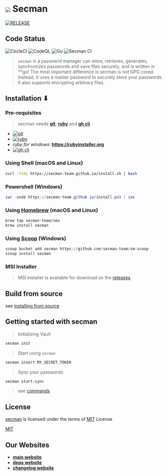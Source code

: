 # [<img src="https://imgs-secman.web.app/logo.png" align="center">][smUrl] **Secman**

[![RELEASE](https://img.shields.io/github/v/release/secman-team/secman?style=for-the-badge)](https://github.com/secman-team/secman/releases/latest)

## Code Status

![CircleCI](https://circleci.com/gh/secman-team/secman.svg?style=svg)
![CodeQL](https://img.shields.io/github/workflow/status/secman-team/secman/CodeQL?color=blue&label=CodeQL%20Build&logo=github&style=for-the-badge)
![Go](https://img.shields.io/github/workflow/status/secman-team/secman/Go%20CI?color=blue&label=Go%20Build&logo=go&style=for-the-badge)
![Secman CI](https://img.shields.io/github/workflow/status/secman-team/secman/Secman%20CI?color=blue&label=Secman%20CI&logo=github-actions&logoColor=white&style=for-the-badge)

> `secman` is a passowrd manager can store, retrieves, generates, synchronizes passwords and save files securely, and is written in **go! The most important difference is secman is not GPG cored. Instead, it uses a master password to securely store your passwords. It also supports encrypting arbitrary files.

## Installation ⬇

### Pre-requisites

> secman needs [**git**](https://git-scm.com), [**ruby**](https://www.ruby-lang.org) and [**gh cli**](https://cli.github.com)

- [![git](https://imgs-secman.web.app/badges/git.svg)](https://git-scm.com)
- [![ruby](https://imgs-secman.web.app/badges/ruby.svg)](https://www.ruby-lang.org/en/)
- _ruby for windows_: **https://rubyinstaller.org**
- [![gh cli](https://imgs-secman.web.app/badges/gh_cli.svg)](https://cli.github.com)

### Using Shell (macOS and Linux)

```bash
curl -fsSL https://secman-team.github.io/install.sh | bash
```

### Powershell (Windows)

```powershell
iwr -useb https://secman-team.github.io/install.ps1 | iex
```

### Using [Homebrew](https://brew.sh) (macOS and Linux)

```bash
brew tap secman-team/smx
brew install secman
```

### Using [Scoop](https://scoop.sh) (Windows)

```powershell
scoop bucket add secman https://github.com/secman-team/sm-scoop
scoop install secman
```

### MSI Installer

> MSI installer is available for download on the [releases](https://github.com/secman-team/secman/releases/latest).

## Build from source

see [installing from source](https://secman.vercel.app/docs/getting_started/installation#installing-from-source)

## Getting started with secman

> Initializing Vault

```bash
secman init
```

> Start using `secman`

```bash
secman insert MY_SECRET_TOKEN
```

> Sync your passwords

```bash
secman start-sync
```

> see [commands](https://secman.vercel.app/docs/commands)

## License

[secman][smUrl] is licensed under the terms of [MIT][mitUrl] License

[MIT][mitUrl]

## Our Websites

- [**main website**](https://secman.vercel.app)
- [**deps website**](https://secman-team.github.io)
- [**changelog website**](https://secman-chlog.web.app)

[goUrl]: https://goland.org
[smUrl]: https://secman.vercel.app
[mitUrl]: https://github.com/abdfnx/secman/blob/main/LICENSE
